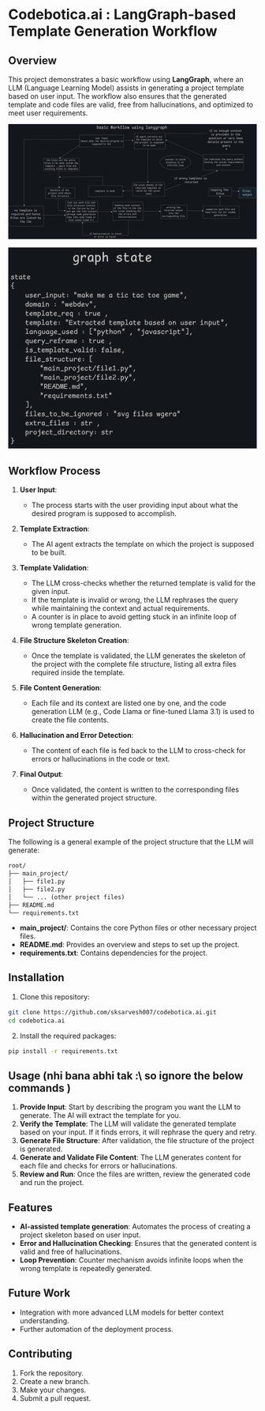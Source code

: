# Codebotica.ai : LangGraph-based Template Generation Workflow

## Overview

This project demonstrates a basic workflow using **LangGraph**, where an LLM (Language Learning Model) assists in generating a project template based on user input. The workflow also ensures that the generated template and code files are valid, free from hallucinations, and optimized to meet user requirements.

![1725364960953](image/README/1725364960953.png)

![1725364988138](image/README/1725364988138.png)

## Workflow Process

1. **User Input**:

   - The process starts with the user providing input about what the desired program is supposed to accomplish.
2. **Template Extraction**:

   - The AI agent extracts the template on which the project is supposed to be built.
3. **Template Validation**:

   - The LLM cross-checks whether the returned template is valid for the given input.
   - If the template is invalid or wrong, the LLM rephrases the query while maintaining the context and actual requirements.
   - A counter is in place to avoid getting stuck in an infinite loop of wrong template generation.
4. **File Structure Skeleton Creation**:

   - Once the template is validated, the LLM generates the skeleton of the project with the complete file structure, listing all extra files required inside the template.
5. **File Content Generation**:

   - Each file and its context are listed one by one, and the code generation LLM (e.g., Code Llama or fine-tuned Llama 3.1) is used to create the file contents.
6. **Hallucination and Error Detection**:

   - The content of each file is fed back to the LLM to cross-check for errors or hallucinations in the code or text.
7. **Final Output**:

   - Once validated, the content is written to the corresponding files within the generated project structure.

## Project Structure

The following is a general example of the project structure that the LLM will generate:

```
root/
├── main_project/
│   ├── file1.py
│   ├── file2.py
│   └── ... (other project files)
├── README.md
└── requirements.txt
```

- **main_project/**: Contains the core Python files or other necessary project files.
- **README.md**: Provides an overview and steps to set up the project.
- **requirements.txt**: Contains dependencies for the project.

## Installation

1. Clone this repository:

```bash
git clone https://github.com/sksarvesh007/codebotica.ai.git
cd codebotica.ai
```

2. Install the required packages:

```bash
pip install -r requirements.txt
```

## Usage (nhi bana abhi tak :\\  so ignore the below commands )

1. **Provide Input**: Start by describing the program you want the LLM to generate. The AI will extract the template for you.
2. **Verify the Template**: The LLM will validate the generated template based on your input. If it finds errors, it will rephrase the query and retry.
3. **Generate File Structure**: After validation, the file structure of the project is generated.
4. **Generate and Validate File Content**: The LLM generates content for each file and checks for errors or hallucinations.
5. **Review and Run**: Once the files are written, review the generated code and run the project.

## Features

- **AI-assisted template generation**: Automates the process of creating a project skeleton based on user input.
- **Error and Hallucination Checking**: Ensures that the generated content is valid and free of hallucinations.
- **Loop Prevention**: Counter mechanism avoids infinite loops when the wrong template is repeatedly generated.

## Future Work

- Integration with more advanced LLM models for better context understanding.
- Further automation of the deployment process.

## Contributing

1. Fork the repository.
2. Create a new branch.
3. Make your changes.
4. Submit a pull request.
